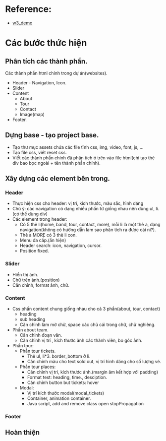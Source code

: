 # Reference:
+ [w3_demo](https://www.w3schools.com/w3css/tryw3css_templates_band.htm)

# Các bước thức hiện
## Phân tích các thành phần.  
Các thành phần html chính trong dự án(websites).
+ Header - Navigation, Icon.
+ Slider
+ Content
    + About
    + Tour
    + Contact
    + Image(map)
+ Footer.

## Dựng base - tạo project base.
+ Tạo thư mục assets chứa các file tĩnh css, img, video, font, js, ...
+ Tạo file css, viết reset css.
+ Viết các thành phần chính đã phân tích ở trên vào file html(chỉ tạo thẻ div bao bọc ngoài + tên thành phần chính).

## Xây dựng các element bên trong.
### Header
+ Thực hiện css cho header: vị trí, kích thước, màu sắc, hình dáng
+ Chú ý: các navigation có dạng nhiều phần tử giống nhau nên dùng ul, li.(có thể dùng div)
+ Các element trong header:
    + Có 5 thẻ li(home, band, tour, contact, more), mỗi li là một thẻ a, dạng navigation(không có hướng dẫn làm sao phân tích ra được cái ni?).
    + Thẻ a MORE có 3 thẻ li con.
    + Menu đa cấp.(ẩn hiện)
    + Header search: icon, navigation, cursor.
    + Position fixed.

### Slider
+ Hiển thị ảnh.
+ Chữ trên ảnh.(position)
+ Căn chỉnh, format ảnh, chữ.

### Content
+ Css phần content chung giống nhau cho cả 3 phần(about, tour, contact)
    + heading
    + sub heading
    + Căn chỉnh làm mờ chữ, space các chũ cái trong chữ, chữ nghiêng.
+ Phần about team.
    + Căn chỉnh đoạn văn.
    + Căn chỉnh vị trí , kích thước ảnh các thành viên, bo góc ảnh.
+ Phần tour:
    + Phần tour tickets.
        + Thẻ ul, li*3. border_bottom ở li.
        + Căn chỉnh màu cho text sold out, vị trí hình dáng cho số lượng vé.
    + Phần tour places:
        + Căn chỉnh vị trí, kích thước ảnh.(margin âm kết hợp với padding)
        + Format test: heading, time., desciption.
        + Căn chỉnh button but tickets: hover
    + Modal:
        + Vị trí kích thước modal(modal_tickets)
        + Container, animation container.
        + Java script, add and remove class open stopPropagation
### Footer
## Hoàn thiện

